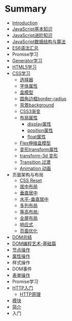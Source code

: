 # Summary

* [Introduction](README.md)
* [JavaScript基本知识](chapter1.md)
* [JavaScript进阶知识](javascriptjin-jie-zhi-shi.md)
* [JavaScript数据结构与算法](javascriptshu-ju-jie-gou-yu-suan-fa.md)
* [ES6语法汇总](es6yu-fa-hui-zong.md)
* Promise学习
* [Generator学习](generatorxue-xi.md)
* [HTML5学习](html5xue-xi.md)
* [CSS学习](cssxue-xi.md)
  * [选择器](cssxue-xi/xuan-ze-qi.md)
  * [字体属性](cssxue-xi/zi-ti-shu-xing.md)
  * [盒模型](cssxue-xi/he-mo-xing.md)
  * [圆角边框border-radius](cssxue-xi/yuan-jiao-bian-kuang-border-radius.md)
  * [背景background](cssxue-xi/bei-jing-background.md)
  * [CSS3渐变](cssxue-xi/css3jian-bian.md)
  * [布局属性](cssxue-xi/bu-ju-shu-xing.md)
    * [display属性](cssxue-xi/bu-ju-shu-xing/displayshu-xing.md)
    * [position属性](cssxue-xi/bu-ju-shu-xing/positionshu-xing.md)
    * [float属性](cssxue-xi/bu-ju-shu-xing/floatshu-xing.md)
  * [Flex伸缩盒模型](cssxue-xi/flexshen-suo-he-mo-xing.md)
  * [变形transform属性](cssxue-xi/bian-xing-transform-shu-xing.md)
  * [transform-3d 变形](cssxue-xi/transform-3d-bian-xing.md)
  * [Transition 过渡](cssxue-xi/guo-du-transition-shu-xing.md)
  * [Animation 动画](cssxue-xi/animation-dong-hua.md)
* 页面架构与布局
  * [CSS Reset](css-reset.md)
  * [居中布局](ju-zhong-bu-ju.md)
  * [垂直居中](chui-zhi-ju-zhong.md)
  * [水平-垂直居中](shui-5e73-chui-zhi-ju-zhong.md)
  * [多列布局](duo-lie-bu-ju.md)
  * [等高布局:](deng-gao-bu-5c403a.md)
  * [全屏布局](quan-ping-bu-ju.md)
  * [响应式](ye-mian-you-hua.md)
  * [页面优化](xiang-ying-shi-bu-ju.md)
* [DOM总结](domzong-jie.md)
* [DOM编程艺术-基础篇](dombian-cheng-yi-672f-ji-chu-pian.md)
* [节点操作](jie-dian-cao-zuo.md)
* [属性操作](shu-xing-cao-zuo.md)
* 样式操作
* DOM事件
* [表单操作](biao-dan-cao-zuo.md)
* Promise学习
* [HTTP入门](httpru-men.md)
  * [HTTP原理](httpru-men/httpyuan-li.md)
* [模块](xiang-ying-shi-bu-ju.md)
* [简介](jian-jie.md)
* 入门

